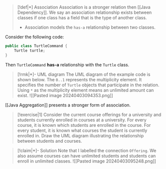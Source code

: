 
>[!def|*] Association
>Association is a stronger relation then [[Java Dependency]]. We say an association relationship exists between classes if one class has a field that is the type of another class.
>- Association models the `has-a` relationship between two classes.

Consider the following code:
```Java
public class TurtleCommand {
	Turtle turtle;
}
```
Then `TurtleCommand` **has-a** relationship with the `Turtle` class.

>[!rmk|*]- UML diagram
>The UML diagram of the example code is shown below. The `0..1` represents the multiplicity element. It specifies the number of `Turtle` objects that participate in the relation. Using `*` as the multiplicity element means an unlimited amount can exist.
>![[Pasted image 20240403094353.png]]

[[Java Aggregation]] presents a stronger form of association.

>[!exercise|1]
>Consider the current course offerings for a university and students currently enrolled in courses at a university. For every course, it is known which students are enrolled in the course. For every student, it is known what courses the student is currently enrolled in. Draw the UML diagram illustrating the relationship between students and courses.

>[!claim|*]- Solution
>Note that I labelled the connection `Offering`. We also assume courses can have unlimited students and students can enroll in unlimited classes.
>![[Pasted image 20240403095248.png]]